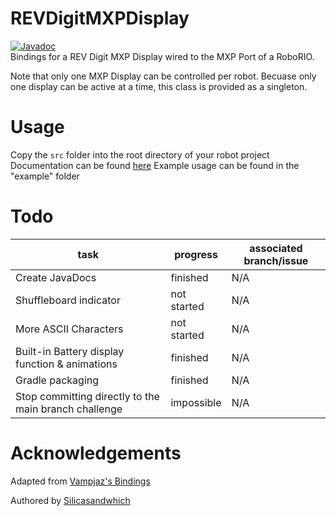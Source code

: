 # REVDigitMXPDisplay
[![Javadoc](https://img.shields.io/badge/JavaDoc-Online-green)](https://Team3487-RedPrideRobotics.github.io/REVDigitMXPDisplay/javadoc/)  
Bindings for a REV Digit MXP Display wired to the MXP Port of a RoboRIO. 

Note that only one MXP Display can be controlled per robot. Becuase only one display can be active at a time, this class is provided as a singleton.

# Usage
Copy the ```src``` folder into the root directory of your robot project
Documentation can be found [here](https://team3487-redpriderobotics.github.io/REVDigitMXPDisplay)
Example usage can be found in the "example" folder

# Todo
| task         | progress         | associated branch/issue |
|--------------|------------------|-------------|
| Create JavaDocs | finished | N/A |
| Shuffleboard indicator | not started | N/A |
| More ASCII Characters | not started | N/A |
| Built-in Battery display function & animations | finished | N/A |
| Gradle packaging| finished | N/A|
| Stop committing directly to the main branch challenge | impossible | N/A |
 # Acknowledgements
Adapted from [Vampjaz's Bindings](https://github.com/vampjaz/REVDigitBoard)

Authored by [Silicasandwhich](https://github.com/Silicasandwhich)
